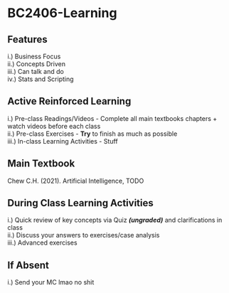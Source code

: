 # BC2406-Learning

## Features
i.) Business Focus  
ii.) Concepts Driven  
iii.) Can talk and do  
iv.) Stats and Scripting  

## Active Reinforced Learning
i.) Pre-class Readings/Videos - Complete all main textbooks chapters + watch videos before each class  
ii.) Pre-class Exercises - **Try** to finish as much as possible  
iii.) In-class Learning Activities - Stuff

## Main Textbook
Chew C.H. (2021). Artificial Intelligence, TODO

## During Class Learning Activities
i.) Quick review of key concepts via Quiz ***(ungraded)*** and clarifications in class  
ii.) Discuss your answers to exercises/case analysis  
iii.) Advanced exercises  

## If Absent
i.) Send your MC lmao no shit  

